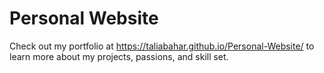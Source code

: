 # Personal Website 
Check out my portfolio at https://taliabahar.github.io/Personal-Website/ to learn more about my projects, passions, and skill set. 
